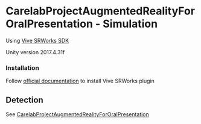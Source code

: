 # CarelabProjectAugmentedRealityForOralPresentation - Simulation

Using [Vive SRWorks SDK](https://developer.vive.com/resources/knowledgebase/intro-vive-srworks-sdk/)

Unity version 2017.4.31f

### Installation

Follow [official documentation](https://developer.vive.com/resources/knowledgebase/vive-srworks-sdk/) to install Vive SRWorks plugin

## Detection

See [CarelabProjectAugmentedRealityForOralPresentation](https://github.com/BastienGermain/CarelabProjectAugmentedRealityForOralPresentation)
